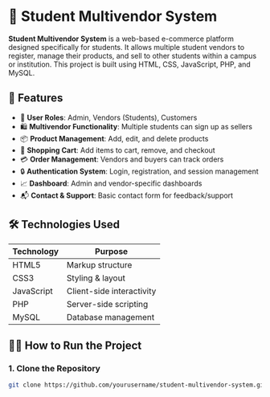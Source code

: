 # 🛒 Student Multivendor System

**Student Multivendor System** is a web-based e-commerce platform designed specifically for students. It allows multiple student vendors to register, manage their products, and sell to other students within a campus or institution. This project is built using HTML, CSS, JavaScript, PHP, and MySQL.

## 📌 Features

- 👥 **User Roles**: Admin, Vendors (Students), Customers
- 🛍️ **Multivendor Functionality**: Multiple students can sign up as sellers
- 📦 **Product Management**: Add, edit, and delete products
- 🛒 **Shopping Cart**: Add items to cart, remove, and checkout
- 💳 **Order Management**: Vendors and buyers can track orders
- 🔒 **Authentication System**: Login, registration, and session management
- 📈 **Dashboard**: Admin and vendor-specific dashboards
- 📬 **Contact & Support**: Basic contact form for feedback/support

## 🛠️ Technologies Used

| Technology | Purpose                |
|------------|------------------------|
| HTML5      | Markup structure       |
| CSS3       | Styling & layout       |
| JavaScript | Client-side interactivity |
| PHP        | Server-side scripting  |
| MySQL      | Database management    |

## 🧑‍💻 How to Run the Project

### 1. Clone the Repository

```bash
git clone https://github.com/yourusername/student-multivendor-system.git
